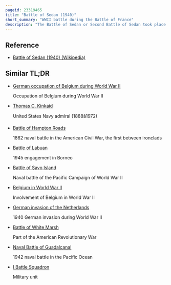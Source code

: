 ```yaml
---
pageid: 23319465
title: "Battle of Sedan (1940)"
short_summary: "WWII battle during the Battle of France"
description: "The Battle of Sedan or Second Battle of Sedan took place in the Second World War during the Battle of France in 1940. It was Part of the german Wehrmacht's operational Plan codenamed fall Gelb for an offensive through the hilly and forested Ardennes to encircle the allied Armies in Belgium and. German Army Group a crossed the Meuse with the Intention of capturing Sedan and pushing West towards the Channel Coast to trap the allied Forces who were advanceing East in Belgium as Part of the allied Dyle Plan."
---
```


## Reference

- [Battle of Sedan (1940) (Wikipedia)](https://en.wikipedia.org/?curid=23319465)

## Similar TL;DR

- [German occupation of Belgium during World War II](/tldr/en/german-occupation-of-belgium-during-world-war-ii)

  Occupation of Belgium during World War II

- [Thomas C. Kinkaid](/tldr/en/thomas-c-kinkaid)

  United States Navy admiral (1888â1972)

- [Battle of Hampton Roads](/tldr/en/battle-of-hampton-roads)

  1862 naval battle in the American Civil War, the first between ironclads

- [Battle of Labuan](/tldr/en/battle-of-labuan)

  1945 engagement in Borneo

- [Battle of Savo Island](/tldr/en/battle-of-savo-island)

  Naval battle of the Pacific Campaign of World War II

- [Belgium in World War II](/tldr/en/belgium-in-world-war-ii)

  Involvement of Belgium in World War II

- [German invasion of the Netherlands](/tldr/en/german-invasion-of-the-netherlands)

  1940 German invasion during World War II

- [Battle of White Marsh](/tldr/en/battle-of-white-marsh)

  Part of the American Revolutionary War

- [Naval Battle of Guadalcanal](/tldr/en/naval-battle-of-guadalcanal)

  1942 naval battle in the Pacific Ocean

- [I Battle Squadron](/tldr/en/i-battle-squadron)

  Military unit
